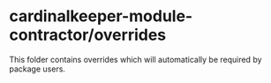 # cardinalkeeper-module-contractor/overrides

This folder contains overrides which will automatically be required by package users.
